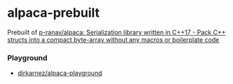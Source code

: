 alpaca-prebuilt
===============
Prebuilt of [p-ranav/alpaca: Serialization library written in C++17 - Pack C++ structs into a compact byte-array without any macros or boilerplate code](https://github.com/p-ranav/alpaca)

### Playground
- [dirkarnez/alpaca-playground](https://github.com/dirkarnez/alpaca-playground)
